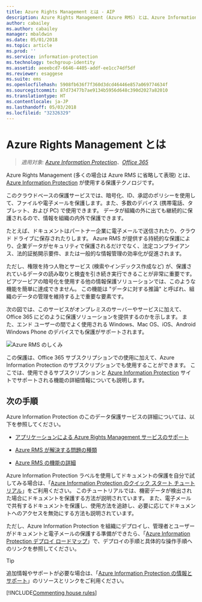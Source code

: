 ```yaml
---
title: Azure Rights Management とは - AIP
description: Azure Rights Management (Azure RMS) とは、Azure Information Protection が使用する保護テクノロジです。
author: cabailey
ms.author: cabailey
manager: mbaldwin
ms.date: 05/01/2018
ms.topic: article
ms.prod: ''
ms.service: information-protection
ms.technology: techgroup-identity
ms.assetid: aeeebcd7-6646-4405-addf-ee1cc74df5df
ms.reviewer: esaggese
ms.suite: ems
ms.openlocfilehash: 5908fb636f7f360d3dcd46446e857a069774634f
ms.sourcegitcommit: 87d73477b7ae9134b5956d648c390d2027a82010
ms.translationtype: HT
ms.contentlocale: ja-JP
ms.lasthandoff: 05/03/2018
ms.locfileid: "32326329"
---
```

# <a name="what-is-azure-rights-management"></a>Azure Rights Management とは

>*適用対象: [Azure Information Protection](https://azure.microsoft.com/pricing/details/information-protection)、[Office 365](http://download.microsoft.com/download/E/C/F/ECF42E71-4EC0-48FF-AA00-577AC14D5B5C/Azure_Information_Protection_licensing_datasheet_EN-US.pdf)*


Azure Rights Management (多くの場合は Azure RMS に省略して表現) とは、[Azure Information Protection](what-is-information-protection.md) が使用する保護テクノロジです。

このクラウドベースの保護サービスでは、暗号化、ID、承認のポリシーを使用して、ファイルや電子メールを保護します。また、多数のデバイス (携帯電話、タブレット、および PC) で使用できます。 データが組織の外に出ても継続的に保護されるので、情報を組織の内外で保護できます。

たとえば、ドキュメントはパートナー企業に電子メールで送信されたり、クラウド ドライブに保存されたりします。 Azure RMS が提供する持続的な保護により、企業データがセキュリティで保護されるだけでなく、法定コンプライアンス、法的証拠開示要件、または一般的な情報管理の効率化が促進されます。

ただし、権限を持つ人物とサービス (検索やインデックス作成など) が、保護されているデータの読み取りと検査を引き続き実行できることが非常に重要です。 ピアツーピアの暗号化を使用する他の情報保護ソリューションでは、このような機能を簡単に達成できません。 この機能は "データに対する推論" と呼ばれ、組織のデータの管理を維持する上で重要な要素です。

次の図では、このサービスがオンプレミスのサーバーやサービスに加えて、Office 365 にどのように保護ソリューションを提供するのかを示します。 また、エンド ユーザーの間でよく使用される Windows、Mac OS、iOS、Android Windows Phone のデバイスでも保護がサポートされます。


![Azure RMS のしくみ](../media/AzRMS_elements.png)

この保護は、Office 365 サブスクリプションでの使用に加えて、Azure Information Protection のサブスクリプションでも使用することができます。 ここでは、使用できるサブスクリプションと [Azure Information Protection](https://azure.microsoft.com/pricing/details/information-protection/) サイトでサポートされる機能の詳細情報についても説明します。

## <a name="next-steps"></a>次の手順

Azure Information Protection のこのデータ保護サービスの詳細については、以下を参照してください。

- [アプリケーションによる Azure Rights Management サービスのサポート](applications-support.md)

- [Azure RMS が解決する問題の種類](azure-rms-problems-it-solves.md)

- [Azure RMS の機能の詳細](how-does-it-work.md)

Azure Information Protection ラベルを使用してドキュメントの保護を自分で試してみる場合は、「[Azure Information Protection のクイック スタート チュートリアル](../get-started/infoprotect-quick-start-tutorial.md)」をご利用ください。 このチュートリアルでは、機密データが検出された場合にドキュメントを保護する方法が説明されています。 また、電子メールで共有するドキュメントを保護し、使用方法を追跡し、必要に応じてドキュメントへのアクセスを無効にする方法も説明されています。

ただし、Azure Information Protection を組織にデプロイし、管理者とユーザーがドキュメントと電子メールの保護する準備ができたら、「[Azure Information Protection デプロイ ロードマップ](../plan-design/deployment-roadmap.md)」で、デプロイの手順と具体的な操作手順へのリンクを参照してください。

> [!TIP]
> 追加情報やサポートが必要な場合は、「[Azure Information Protection の情報とサポート](../get-started/information-support.md)」のリソースとリンクをご利用ください。

[!INCLUDE[Commenting house rules](../includes/houserules.md)]